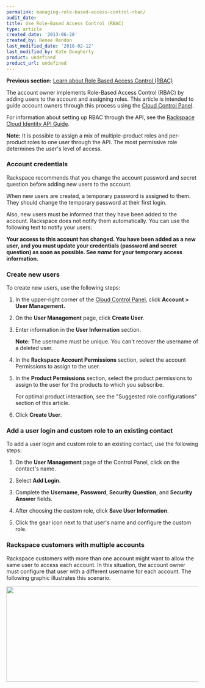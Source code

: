 ```yaml
---
permalink: managing-role-based-access-control-rbac/
audit_date:
title: Use Role-Based Access Control (RBAC)
type: article
created_date: '2013-06-28'
created_by: Renee Rendon
last_modified_date: '2018-02-12'
last_modified_by: Kate Dougherty
product: undefined
product_url: undefined
---
```


**Previous section:** [Learn about Role Based Access Control (RBAC)](/how-to/overview-role-based-access-control-rbac)

The account owner implements Role-Based Access Control (RBAC) by adding users
to the account and assigning roles. This article is intended to guide account
owners through this process using the [Cloud Control
Panel](https://mycloud.rackspace.com/).

For information about setting up RBAC through the API, see the [Rackspace
Cloud Identity API
Guide](https://developer.rackspace.com/docs/cloud-identity/v2/developer-guide/).

**Note:** It is possible to assign a mix of multiple-product roles and
per-product roles to one user through the API. The most permissive role
determines the user's level of access.

### Account credentials

Rackspace recommends that you change the account password
and secret question before adding new users to the account.

When new users are created, a temporary password is assigned to
them. They should change the temporary password at their first login.

Also, new users must be informed that they have been added to the
account. Rackspace does not notify them automatically. You
can use the following text to notify your users:

**Your access to this account has changed. You have been added as a new user,
and you must update your credentials (password and secret question) as soon as
possible. See *name* for your temporary access information.**

### Create new users

To create new users, use the following steps:

1. In the upper-right corner of the [Cloud Control
Panel](https://mycloud.rackspace.com/), click **Account > User Management.**

2. On the **User Management** page, click **Create User**.

3. Enter information in the **User Information** section.

   **Note:** The username must be unique. You can't recover the username of a
   deleted user.

4. In the **Rackspace Account Permissions** section, select the account
   Permissions to assign to the user.

5. In the **Product Permissions** section, select the product permissions to
   assign to the user for the products to which you subscribe.

   For optimal product interaction, see the "Suggested role configurations"
   section of this article.

8. Click **Create User**.

### Add a user login and custom role to an existing contact

To add a user login and custom role to an existing contact, use the following
steps:

1. On the **User Management** page of the Control Panel, click on the
   contact's name.

2. Select **Add Login**.

3. Complete the **Username**, **Password**, **Security Question**, and
   **Security Answer** fields.

4. After choosing the custom role, click **Save User Information**.

5. Click the gear icon next to that user's name and configure
   the custom role.

### Rackspace customers with multiple accounts

Rackspace customers with more than one account might want to allow the
same user to access each account. In this situation, the account
owner must configure that user with a different username for
each account. The following graphic illustrates this scenario.

<img src="{% asset_path general/managing-role-based-access-control-rbac/MutiAccountsRBAC.png %}" width="534" height="250" />
